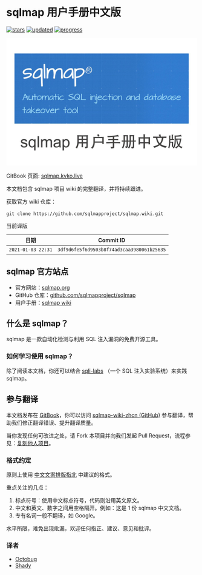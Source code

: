 # sqlmap 用户手册中文版

[![stars](https://img.shields.io/github/stars/kvko/sqlmap-wiki-zhcn.svg)](https://github.com/kvko/sqlmap-wiki-zhcn)
[![updated](https://img.shields.io/github/last-commit/kvko/sqlmap-wiki-zhcn/master.svg?color=%23c16927&label=updated)](https://github.com/kvko/sqlmap-wiki-zhcn/commits/master)
[![progress](https://img.shields.io/badge/progress-100%25-green.svg)](https://github.com/kvko/sqlmap-wiki-zhcn/commits/master)

![cover](cover_readme.jpg)

[repo]: https://github.com/kvko/sqlmap-wiki-zhcn
[host]: https://sqlmap.kvko.live

GitBook 页面: [sqlmap.kvko.live][host]

本文档包含 sqlmap 项目 wiki 的完整翻译，并将持续跟进。

获取官方 wiki 仓库：

```shell
git clone https://github.com/sqlmapproject/sqlmap.wiki.git
```

当前译版

| 日期               | Commit ID                                  |
| ------------------ | ------------------------------------------ |
| `2021-01-03 22:31` | `3df9d6fe5f6d9503b8f74ad3caa3980061b25635` |

## sqlmap 官方站点

* 官方网站：[sqlmap.org](http://sqlmap.org/)
* GitHub 仓库：[github.com/sqlmapproject/sqlmap](https://github.com/sqlmapproject/sqlmap)
* 用户手册：[sqlmap wiki](https://github.com/sqlmapproject/sqlmap/wiki)

## 什么是 sqlmap？

sqlmap 是一款自动化检测与利用 SQL 注入漏洞的免费开源工具。

### 如何学习使用 sqlmap？

除了阅读本文档，你还可以结合 [sqli-labs](https://github.com/Audi-1/sqli-labs)
（一个 SQL 注入实验系统）来实践 sqlmap。

## 参与翻译

本文档发布在 [GitBook][host]，你可以访问 [sqlmap-wiki-zhcn (GitHub)][repo]
参与翻译，帮助我们修正翻译错误、提升翻译质量。

当你发现任何可改进之处，请 Fork 本项目并向我们发起 Pull Request，流程参见：[复刻他人项目](https://itechub.gitbook.io/github-guides-zhcn/forking-projects/intro)。

### 格式约定

原则上使用 [中文文案排版指北](https://github.com/mzlogin/chinese-copywriting-guidelines) 中建议的格式。

重点关注的几点：

1. 标点符号：使用中文标点符号，代码则沿用英文原文。
2. 中文和英文、数字之间用空格隔开。例如：这是 1 份 sqlmap 中文文档。
3. 专有名词一般不翻译，如 Google。

水平所限，难免出现纰漏，欢迎任何指正、建议、意见和批评。

### 译者

* [Octobug](https://github.com/Octobug)
* [Shady](https://github.com/shady-robot)
